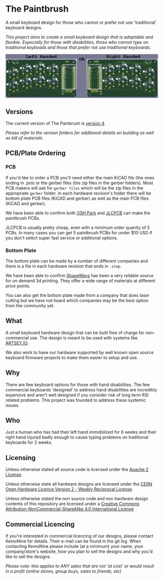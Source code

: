 # The Paintbrush

A small keyboard design for those who cannot or prefer not use 'traditional' keyboard designs.

*This project aims to create a small keyboard design that is adaptable and flexible. Especially for those with disabilities, those who cannot type on traditional keyboads and those that prefer not use traditional keyboards.*

![Version 4 Rendering](hardware/v4/small-paintbrush-hotswap.png)

## Versions

The current version of The Painbrush is [version 4](hardware/v4).

*Please refer to the version folders for additional details on building as well as bill of materials.*

## PCB/Plate Ordering

### PCB

If you'd like to order a PCB you'll need either the main KiCAD file (the ones ending in .pro) or the gerber files (the zip files in the gerber folders). Most PCB makers will ask for ```gerber files``` which will be the zip files in the appropriate ```gerber``` folder. In each hardware revision's folder there will be bottom plate PCB files (KiCAD and gerber) as well as the main PCB files (KiCAD and gerber).

We have been able to confirm both [OSH Park](https://oshpark.com/) and [JLCPCB](https://jlcpcb.com/) can make the paintbrush PCBs.

JLCPCB is usually pretty cheap, even with a minimum order quanity of 5 PCBs. In many cases you can get 5 paintbrush PCBs for under $10 USD if you don't select super fast service or additional options.

### Bottom Plate

The bottom plate can be made by a number of different companies and there is a file in each hardware revision that ends in ```.step```.

We have been able to confirm [ShapeWays](https://shapeways.com/) has been a very reliable source for on demand 3d printing. They offer a wide range of materials at different price points.

You can also get the bottom plate made from a company that does laser cutting but we have not heard which companies may be the best option from the community yet.

## What

A small keyboard hardware design that can be built free of charge for non-commercial use. The design is meant to be used with systems like [ARTSEY.IO](https://www.artsey.io/).

We also work to have our hardware supported by well known open source keyboard firmware projects to make them easier to setup and use.

## Why

There are few keyboard options for those with hand disabilities. The few commercial keyboards 'designed' to address hand disabilities are incredibly expensive and aren't well designed if you consider risk of long term RSI related problems. This project was founded to address these systemic issues.

## Who

Just a human who has had their left hand immobilized for 6 weeks and their right hand injured badly enough to cause typing problems on traditional keyboards for 2 weeks.

## Licensing

Unless otherwise stated all source code is licensed under the [Apache 2 License](LICENSE-APACHE-2.0.txt).

Unless otherwise state all hardware designs are licensed under the [CERN Open Hardware Licence Version 2 - Weakly Reciprocal License](LICENSE-cern_ohl_w_v2.txt).

Unless otherwise stated the non source code and non hardware design contents of this repository are licensed under a [Creative Commons Attribution-NonCommercial-ShareAlike 4.0 International License](LICENSE-CC-Attribution-NonCommercial-ShareAlike-4.0-International.txt)

## Commercial Licencing

If you're interested in commercial licencing of our designs, please contact KemoNine for details. Their e-mail can be found in the git log. When contacting KemoNine please include (at a minimum) your name, your company/store's website, how you plan to sell the designs and why you'd like to sell the designs.

*Please note: this applies to ANY sales that are not 'at cost' or would result in a profit (online stores, group buys, sales to friends, etc)*
